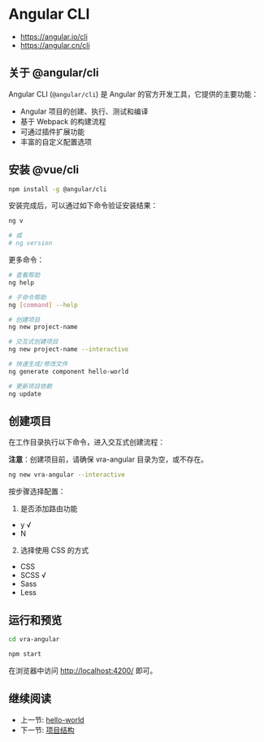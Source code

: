 # Angular CLI

+ <https://angular.io/cli>
+ <https://angular.cn/cli>

## 关于 @angular/cli

Angular CLI (`@angular/cli`) 是 Angular 的官方开发工具，它提供的主要功能：

+ Angular 项目的创建、执行、测试和编译
+ 基于 Webpack 的构建流程
+ 可通过插件扩展功能
+ 丰富的自定义配置选项

## 安装 @vue/cli

```bash
npm install -g @angular/cli
```

安装完成后，可以通过如下命令验证安装结果：

```bash
ng v

# 或
# ng version
```

更多命令：

```bash
# 查看帮助
ng help

# 子命令帮助
ng [command] --help

# 创建项目
ng new project-name

# 交互式创建项目
ng new project-name --interactive

# 快速生成/修改文件
ng generate component hello-world

# 更新项目依赖
ng update
```

## 创建项目

在工作目录执行以下命令，进入交互式创建流程：

**注意**：创建项目前，请确保 vra-angular 目录为空，或不存在。

```bash
ng new vra-angular --interactive
```

按步骤选择配置：

1. 是否添加路由功能
  + y √
  + N
2. 选择使用 CSS 的方式
  + CSS
  + SCSS √
  + Sass
  + Less

## 运行和预览

```bash
cd vra-angular

npm start
```

在浏览器中访问 <http://localhost:4200/> 即可。

## 继续阅读

+ 上一节: [hello-world](./readme.md)
+ 下一节: [项目结构](./vra-angular.md)